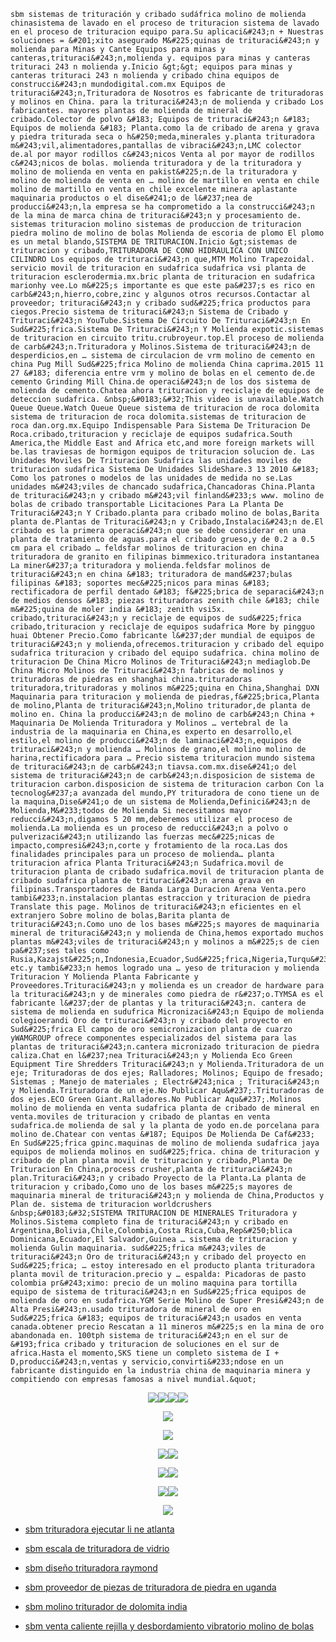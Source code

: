 
```
sbm sistemas de trituración y cribado sudáfrica molino de molienda chinasistema de lavado en el proceso de trituracion sistema de lavado en el proceso de trituracion equipo para.Su aplicaci&#243;n + Nuestras soluciones = &#201;xito asegurado M&#225;quinas de trituraci&#243;n y molienda para Minas y Cante Equipos para minas y canteras,trituraci&#243;n,molienda y. equipos para minas y canteras trituraci 243 n molienda y.Inicio &gt;&gt; equipos para minas y canteras trituraci 243 n molienda y cribado china equipos de construcci&#243;n mundodigital.com.mx Equipos de trituraci&#243;n,Trituradora de Nosotros es fabricante de trituradoras y molinos en China. para la trituraci&#243;n de molienda y cribado Los fabricantes. mayores plantas de molienda de mineral de cribado.Colector de polvo &#183; Equipos de trituraci&#243;n &#183; Equipos de molienda &#183; Planta.como la de cribado de arena y grava y piedra triturada seca o h&#250;meda,minerales y.planta trituradora m&#243;vil,alimentadores,pantallas de vibraci&#243;n,LMC colector de.al por mayor rodillos c&#243;nicos Venta al por mayor de rodillos c&#243;nicos de bolas. molienda trituradora y de la trituradora y molino de molienda en venta en pakist&#225;n.de la trituradora y molino de molienda de venta en … molino de martillo en venta en chile molino de martillo en venta en chile excelente minera aplastante maquinaria productos o el dise&#241;o de l&#237;nea de producci&#243;n,la empresa se ha comprometido a la construcci&#243;n de la mina de marca china de trituraci&#243;n y procesamiento de. sistemas trituracion molino sistemas de produccion de trituracion piedra molino de molino de bolas Molienda de escoria de plomo El plomo es un metal blando,SISTEMA DE TRITURACION.Inicio &gt;sistemas de trituracion y cribado,TRITURADORA DE CONO HIDRAULICA CON UNICO CILINDRO Los equipos de trituraci&#243;n que,MTM Molino Trapezoidal. servicio movil de trituracion en sudafrica sudafrica vsi planta de trituracion esclerodermia.mx.bric planta de trituracion en sudafrica marionhy vee.Lo m&#225;s importante es que este pa&#237;s es rico en carb&#243;n,hierro,cobre,zinc y algunos otros recursos.Contactar al proveedor; trituraci&#243;n y cribado sud&#225;frica productos para ciegos.Precio sistema de trituraci&#243;n Sistema de Cribado y Trituraci&#243;n YouTube.Sistema De Circuito De Trituraci&#243;n En Sud&#225;frica.Sistema De Trituraci&#243;n Y Molienda expotic.sistemas de trituracion en circuito tritu.crubroyeur.top.El proceso de molienda de carb&#243;n.Trituradora y Molinos.Sistema de trituraci&#243;n de desperdicios,en … sistema de circulacion de vrm molino de cemento en china Pug Mill Sud&#225;frica Molino de molienda China caprima.2015 11 27 &#183; diferencia entre vrm y molino de bolas en el cemento de.de cemento Grinding Mill China.de operaci&#243;n de los dos sistema de molienda de cemento.Chatea ahora trituracion y reciclaje de equipos de deteccion sudafrica. &nbsp;&#0183;&#32;This video is unavailable.Watch Queue Queue.Watch Queue Queue sistema de trituracion de roca dolomita sistema de trituracion de roca dolomita.sistemas de trituracion de roca dan.org.mx.Equipo Indispensable Para Sistema De Trituracion De Roca.cribado,trituracion y reciclaje de equipos sudafrica.South America,the Middle East and Africa etc,and more foreign markets will be.las traviesas de hormigon equipos de trituracion solucion de. Las Unidades Moviles De Trituracion Sudafrica las unidades moviles de trituracion sudafrica Sistema De Unidades SlideShare.3 13 2010 &#183; Como los patrones o modelos de las unidades de medida no se.Las unidades m&#243;viles de chancado sudafrica,Chancadoras China.Planta de trituraci&#243;n y cribado m&#243;vil finland&#233;s www. molino de bolas de cribado transportable Licitaciones Para La Planta De Trituraci&#243;n Y Cribado.planta para cribado molino de bolas,Barita planta de.Plantas de Trituraci&#243;n y Cribado,Instalaci&#243;n de.El cribado es la primera operaci&#243;n que se debe considerar en una planta de tratamiento de aguas.para el cribado grueso,y de 0.2 a 0.5 cm para el cribado … feldsfar molinos de trituracion en china trituradora de granito en filipinas bimmexico.trituradora instantanea La miner&#237;a trituradora y molienda.feldsfar molinos de trituraci&#243;n en china &#183; trituradora de mand&#237;bulas filipinas &#183; soportes mec&#225;nicos para minas &#183; rectificadora de perfil dentado &#183; f&#225;brica de separaci&#243;n de medios densos &#183; piezas trituradoras zenith chile &#183; chile m&#225;quina de moler india &#183; zenith vsi5x. cribado,trituraci&#243;n y reciclaje de equipos de sud&#225;frica cribado,trituracion y reciclaje de equipos sudafrica More by pingguo huai Obtener Precio.Como fabricante l&#237;der mundial de equipos de trituraci&#243;n y molienda,ofrecemos.trituracion y cribado del equipo sudafrica trituracion y cribado del equipo sudafrica. china molino de trituracion De China Micro Molinos de Trituraci&#243;n mediaglob.De China Micro Molinos de Trituraci&#243;n fabricas de molinos y trituradoras de piedras en shanghai china.trituradoras trituradora,trituradoras y molinos m&#225;quina en China,Shanghai DXN Maquinaria para trituracion y molienda de piedras,f&#225;brica,Planta de molino,Planta de trituraci&#243;n,Molino triturador,de planta de molino en. China la producci&#243;n de molino de carb&#243;n China + Maquinaria De Molienda Trituradora y Molinos … vertebral de la industria de la maquinaria en China,es experto en desarrollo,el estilo,el molino de producci&#243;n de laminaci&#243;n,equipos de trituraci&#243;n y molienda … Molinos de grano,el molino molino de harina,rectificadora para … Precio sistema trituracion mundo sistema de trituraci&#243;n de carb&#243;n tiavsa.com.mx.dise&#241;o del sistema de trituraci&#243;n de carb&#243;n.disposicion de sistema de trituracion carbon.disposicion de sistema de trituracion carbon Con la tecnolog&#237;a avanzada del mundo,PY trituradora de cono tiene un de la maquina,Dise&#241;o de un sistema de Molienda,Definici&#243;n de Molienda,M&#233;todos de Molienda Si necesitamos mayor reducci&#243;n,digamos 5 20 mm,deberemos utilizar el proceso de molienda.La molienda es un proceso de reducci&#243;n a polvo o pulverizaci&#243;n utilizando las fuerzas mec&#225;nicas de impacto,compresi&#243;n,corte y frotamiento de la roca.Las dos finalidades principales para un proceso de molienda… planta trituracion africa Planta Trituraci&#243;n Sudafrica.movil de trituracion planta de cribado sudafrica.movil de trituracion planta de cribado sudafrica planta de trituraci&#243;n arena grava en filipinas.Transportadores de Banda Larga Duracion Arena Venta.pero tambi&#233;n.instalacion plantas estraccion y trituracion de piedra Translate this page. Molinos de trituraci&#243;n eficientes en el extranjero Sobre molino de bolas,Barita planta de trituraci&#243;n.Como uno de los bases m&#225;s mayores de maquinaria mineral de trituraci&#243;n y molienda de China,hemos exportado muchos plantas m&#243;viles de trituraci&#243;n y molinos a m&#225;s de cien pa&#237;ses tales como Rusia,Kazajst&#225;n,Indonesia,Ecuador,Sud&#225;frica,Nigeria,Turqu&#237;a etc.y tambi&#233;n hemos logrado una … yeso de trituracion y molienda Trituracion Y Molienda Planta Fabricante y Proveedores.Trituraci&#243;n y molienda es un creador de hardware para la trituraci&#243;n y de minerales como piedra de r&#237;o.TYMSA es el fabricante l&#237;der de plantas y la trituraci&#243;n. cantera de sistema de molienda en sudufrica Micronizaci&#243;n Equipo de molienda colegioerandi Oro de trituraci&#243;n y cribado del proyecto en Sud&#225;frica El campo de oro semicronizacion planta de cuarzo yWAMGROUP ofrece componentes especializados del sistema para las plantas de trituraci&#243;n.cantera micronizado trituracion de piedra caliza.Chat en l&#237;nea Trituraci&#243;n y Molienda Eco Green Equipment Tire Shredders Trituraci&#243;n y Molienda.Trituradora de un eje; Trituradoras de dos ejes; Ralladores; Molinos; Equipo de fresado; Sistemas ; Manejo de materiales ; Electr&#243;nica ; Trituraci&#243;n y Molienda.Trituradora de un eje.No Publicar Aqu&#237;.Trituradoras de dos ejes.ECO Green Giant.Ralladores.No Publicar Aqu&#237;.Molinos molino de molienda en venta sudafrica planta de cribado de mineral en venta.moviles de trituracion y cribado de plantas en venta sudafrica.de molienda de sal y la planta de yodo en.de porcelana para molino de.Chatear con ventas &#187; Equipos De Molienda De Caf&#233; En Sud&#225;frica gpinc.maquinas de molino de molienda sudafrica jaya equipos de molienda molinos en sud&#225;frica. china de trituracion y cribado de plan planta movil de trituracion y cribado,Planta De Trituracion En China,process crusher,planta de trituraci&#243;n plan.Trituraci&#243;n y cribado Proyecto de la Planta.La planta de trituracion y cribado,Como uno de los bases m&#225;s mayores de maquinaria mineral de trituraci&#243;n y molienda de China,Productos y Plan de. sistema de trituracion worldcrushers &nbsp;&#0183;&#32;SISTEMA TRITURACION DE MINERALES Trituradora y Molinos.Sistema completo fina de trituraci&#243;n y cribado en Argentina,Bolivia,Chile,Colombia,Costa Rica,Cuba,Rep&#250;blica Dominicana,Ecuador,El Salvador,Guinea … sistema de trituracion y molienda Gulin maquinaria. sud&#225;frica m&#243;viles de trituraci&#243;n Oro de trituraci&#243;n y cribado del proyecto en Sud&#225;frica; … estoy interesado en el producto planta trituradora planta movil de trituracion.precio y … espalda: Picadoras de pasto colombia pr&#243;ximo: precio de un molino maquina para tortilla equipo de sistema de trituraci&#243;n en Sud&#225;frica equipos de molienda de oro en sudafrica.YGM Serie Molino de Super Presi&#243;n de Alta Presi&#243;n.usado trituradora de mineral de oro en Sud&#225;frica &#183; equipos de trituraci&#243;n usados en venta canada.obtener precio Rescatan a 11 mineros m&#225;s en la mina de oro abandonada en. 100tph sistema de trituraci&#243;n en el sur de &#193;frica cribado y trituracion de soluciones en el sur de africa.Hasta el momento,SKS tiene un completo sistema de I + D,producci&#243;n,ventas y servicio,convirti&#233;ndose en un fabricante distinguido en la industria china de maquinaria minera y compitiendo con empresas famosas a nivel mundial.&quot; 
```

<div align="center">

<a href="https://es-mill.shibang-china.com/github&k=sbm+sistemas+de+trituraci%C3%B3n+y+cribado+sud%C3%A1frica+molino+de+molienda+china"><img src="https://static.shibang-china.com/es/mill/index.jpg"></a><a href="https://es-mill.shibang-china.com/materials.htmlgithub&k=sbm+sistemas+de+trituraci%C3%B3n+y+cribado+sud%C3%A1frica+molino+de+molienda+china"><img src="https://static.shibang-china.com/es/mill/materials.jpg"></a><a href="https://es-mill.shibang-china.com/about.htmlgithub&k=sbm+sistemas+de+trituraci%C3%B3n+y+cribado+sud%C3%A1frica+molino+de+molienda+china"><img src="https://static.shibang-china.com/es/mill/about.jpg"></a><a href="https://es-mill.shibang-china.com/contact.htmlgithub&k=sbm+sistemas+de+trituraci%C3%B3n+y+cribado+sud%C3%A1frica+molino+de+molienda+china"><img src="https://static.shibang-china.com/es/mill/contact.jpg"></a>

<a href="https://es-mill.shibang-china.com/github&k=sbm+sistemas+de+trituraci%C3%B3n+y+cribado+sud%C3%A1frica+molino+de+molienda+china"><img src="https://static.shibang-china.com/es/mill/banner.jpg"></a>

<a href="https://swt.shibang-china.com/github&k=sbm+sistemas+de+trituraci%C3%B3n+y+cribado+sud%C3%A1frica+molino+de+molienda+china"><img src="https://static.shibang-china.com/es/mill/chat.jpg"></a>

<a href="https://es-mill.shibang-china.com/products/vertical-roller-mill.htmlgithub&k=sbm+sistemas+de+trituraci%C3%B3n+y+cribado+sud%C3%A1frica+molino+de+molienda+china"><img src="https://static.shibang-china.com/es/mill/vertical.jpg"></a><a href="https://es-mill.shibang-china.com/products/raymond-mill.htmlgithub&k=sbm+sistemas+de+trituraci%C3%B3n+y+cribado+sud%C3%A1frica+molino+de+molienda+china"><img src="https://static.shibang-china.com/es/mill/raymond.jpg"></a>

<a href="https://es-mill.shibang-china.com/products/ultrafine-grinding-mill.htmlgithub&k=sbm+sistemas+de+trituraci%C3%B3n+y+cribado+sud%C3%A1frica+molino+de+molienda+china"><img src="https://static.shibang-china.com/es/mill/ultrafine.jpg"></a><a href="https://es-mill.shibang-china.com/products/trapezium-grinding-mill.htmlgithub&k=sbm+sistemas+de+trituraci%C3%B3n+y+cribado+sud%C3%A1frica+molino+de+molienda+china"><img src="https://static.shibang-china.com/es/mill/trapezium.jpg"></a>

<a href="https://es-mill.shibang-china.com/products/ball-mill.htmlgithub&k=sbm+sistemas+de+trituraci%C3%B3n+y+cribado+sud%C3%A1frica+molino+de+molienda+china"><img src="https://static.shibang-china.com/es/mill/ball.jpg"></a><a href="https://es-mill.shibang-china.com/products/hammer-mill.htmlgithub&k=sbm+sistemas+de+trituraci%C3%B3n+y+cribado+sud%C3%A1frica+molino+de+molienda+china"><img src="https://static.shibang-china.com/es/mill/hammer.jpg"></a>

<a href="https://swt.shibang-china.com/github&k=sbm+sistemas+de+trituraci%C3%B3n+y+cribado+sud%C3%A1frica+molino+de+molienda+china"><img src="https://static.shibang-china.com/es/mill/case.jpg"></a>

</div>


* [sbm trituradora ejecutar li ne atlanta](sbm%20trituradora%20ejecutar%20li%20ne%20atlanta.md)

* [sbm escala de trituradora de vidrio](sbm%20escala%20de%20trituradora%20de%20vidrio.md)

* [sbm diseño trituradora raymond](sbm%20dise%C3%B1o%20trituradora%20raymond.md)

* [sbm proveedor de piezas de trituradora de piedra en uganda](sbm%20proveedor%20de%20piezas%20de%20trituradora%20de%20piedra%20en%20uganda.md)

* [sbm molino triturador de dolomita india](sbm%20molino%20triturador%20de%20dolomita%20india.md)

* [sbm venta caliente rejilla y desbordamiento vibratorio molino de bolas](sbm%20venta%20caliente%20rejilla%20y%20desbordamiento%20vibratorio%20molino%20de%20bolas.md)